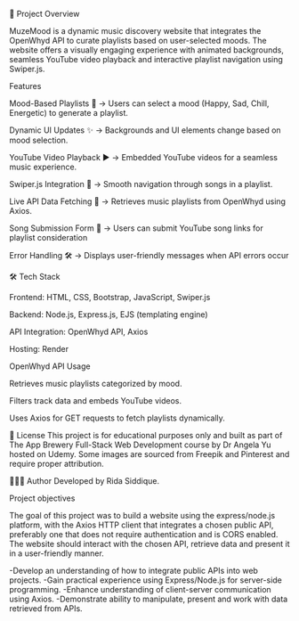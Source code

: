 📌 Project Overview

MuzeMood is a dynamic music discovery website that integrates the OpenWhyd API to curate playlists based on user-selected moods. 
The website offers a visually engaging experience with animated backgrounds, seamless YouTube video playback and interactive playlist navigation using Swiper.js.

Features

Mood-Based Playlists 🎼 → Users can select a mood (Happy, Sad, Chill, Energetic) to generate a playlist.

Dynamic UI Updates ✨ → Backgrounds and UI elements change based on mood selection.

YouTube Video Playback ▶️ → Embedded YouTube videos for a seamless music experience.

Swiper.js Integration 🔄 → Smooth navigation through songs in a playlist.

Live API Data Fetching 🔗 → Retrieves music playlists from OpenWhyd using Axios.

Song Submission Form 🎤 → Users can submit YouTube song links for playlist consideration

Error Handling 🛠 → Displays user-friendly messages when API errors occur

🛠 Tech Stack

Frontend: HTML, CSS, Bootstrap, JavaScript, Swiper.js

Backend: Node.js, Express.js, EJS (templating engine)

API Integration: OpenWhyd API, Axios

Hosting: Render

OpenWhyd API Usage

Retrieves music playlists categorized by mood.

Filters track data and embeds YouTube videos.

Uses Axios for GET requests to fetch playlists dynamically.

📜 License
This project is for educational purposes only and built as part of The App Brewery Full-Stack Web Development course by Dr Angela Yu hosted on Udemy. 
Some images are sourced from Freepik and Pinterest and require proper attribution.

👩🏽‍💻 Author
Developed by Rida Siddique.

Project objectives

The goal of this project was to build a website using the express/node.js platform, with the Axios HTTP client that integrates a chosen public API, preferably one that does not require authentication and is CORS enabled. 
The website should interact with the chosen API, retrieve data and present it in a user-friendly manner.

-Develop an understanding of how to integrate public APIs into web projects.
-Gain practical experience using Express/Node.js for server-side programming.
-Enhance understanding of client-server communication using Axios.
-Demonstrate ability to manipulate, present and work with data retrieved from APIs.
